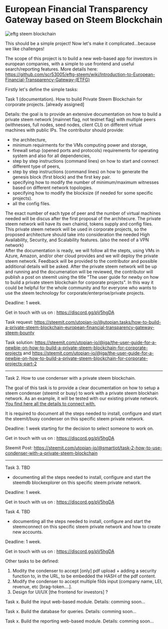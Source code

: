 # European Financial Transparency Gateway based on Steem Blockchain
![eftg steem blockchain](https://user-images.githubusercontent.com/31005088/42443325-6c636a54-836d-11e8-8d75-fcd424adeecc.png)


This should be a simple project! Now let's make it complicated...because we like challenges! 

The scope of this project is to build a new web-based app for investors in european companies, with a simple to use frontend and useful search/reporting features. More details here: https://github.com/scr53005/eftg-steem/wiki/Introduction-to-European-Financial-Transparency-Gateway-(ETFG)


Firstly let's define the simple tasks:

Task 1 (documentation). How to build Private Steem Blockchain for corporate projects. [already assigned]

Details: the goal is to provide an extensive documentation on how to build a private steem network [mainnet flag, not testnet flag] with multiple peers (withnesses, full nodes, seed nodes, client CLI) on different virtual machines with public IPs. 
The contributor should provide:
- the architecture, 
- minimum requirments for the VMs computing power and storage, 
- firewall setup (opened ports and protocols) requirements for operating system and also for all dependencies, 
- step by step instructions (command lines) on how to start and connect different type of peers, 
- step by step instructions (command lines) on how to generate the genesis block (first block) and the first key pair. 
- specifying how to modify the number of minimum/maximum witnesses based on different network topologies. 
- specifying how to modify the blocksize (if needed for some specific projects). 
- all the config files. 


The exact number of each type of peer and the number of virtual machines needed will be discus after the first proposal of the architecure. The private steem network will have its own chainid, tokens supply and config files.
This private steem network will be used in corporate projects, so the proposed architecture should take into consideration the needed High Availability, Security, and Scalability features. (also the need of a VPN network)  
After the documentation is ready, we will follow all the stepts, using VMs in Azure, Amazon, and/or oher cloud provides and we will deploy the private steem network. Feedback will be provided to the contributor and possible additional details will be asked. 
After the private steem network will be up and running and the documenation will be reviewed, the contributor will publish a post on steemit using the title "The user guide for newby on how to build a private steem blockchain for corporate projects". In this way it could be helpful for the whole community and for everyone who wants to use the steem technology for corporate/enterprise/private projects.

Deadline: 1 week. 

Get in touch with us on : https://discord.gg/pV5hgDA

Task request: https://steemit.com/utopian-io/@utopian.tasks/how-to-build-a-private-steem-blockchain-european-financial-transparency-gateway-steem-bounty


Task solution: https://steemit.com/utopian-io/@jga/the-user-guide-for-a-newbie-on-how-to-build-a-private-steem-blockchain-for-corporate-projects
and 
https://steemit.com/utopian-io/@jga/the-user-guide-for-a-newbie-on-how-to-build-a-private-steem-blockchain-for-corporate-projects-part-2

___________________________________________________________________________________________________________


Task 2. How to use condenser with a private steem blockchain. 

The goal of this task is to provide a clear documentation on how to setup a steem condenser (steemit or busy) to work with a private steem blockhain network. As an example, it will be tested with our existing private network.  <a href= "https://github.com/scr53005/eftg-steem/blob/master/config/HOWTO.md"> You find here all the details to connect with. </a>

It is required to document all the steps needed to install, configure and start the steemit/busy condenser on this specific steem private network.

Deadline: 1 week starting for the decision to select someone to work on. 

Get in touch with us on : https://discord.gg/pV5hgDA

Steemit Post: https://steemit.com/utopian-io/@smartiot/task-2-how-to-use-condenser-with-a-private-steem-blockchain

____________________________________________________________________________________________________________




Task 3. TBD
- documenting all the steps needed to install, configure and start the steemdb blockexplorer on this specific steem private network.

Deadline: 1 week. 

Get in touch with us on : https://discord.gg/pV5hgDA

Task 4. TBD
- documenting all the steps needed to install, configure and start the steemconnect on this specific steem private network and how to create new accounts.

Deadline: 1 week. 

Get in touch with us on : https://discord.gg/pV5hgDA

Other tasks to be defined: 
1. Modity the condenser to accept [only] pdf upload + adding a security function to, in the URL, to be embedded the HASH of the pdf content. 
2. Modify the condenser to accept multiple filds input (company name, LEI, revenue, etc [brag-token....]. 
3. Design for UI/UX [the frontend for investors] ?


Task x. Build the input web-based module. Details: comming soon...

Task x. Build the database for queries. Details: comming soon...

Task x. Build the reporting web-based module. Details: comming soon...


